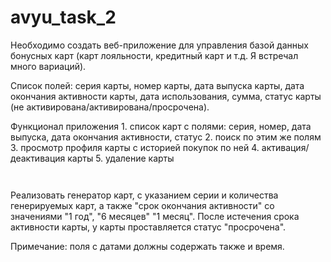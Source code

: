 # avyu_task_2


Необходимо создать веб-приложение для управления базой данных бонусных карт (карт лояльности, кредитный карт и т.д. Я встречал много вариаций).


Список полей: серия карты, номер карты, дата выпуска карты, дата окончания активности карты, дата использования, сумма, статус карты (не активирована/активирована/просрочена).


Функционал приложения
    1. список карт с полями: серия, номер, дата выпуска, дата окончания активности, статус
    2. поиск по этим же полям
    3. просмотр профиля карты с историей покупок по ней
    4. активация/деактивация карты
    5. удаление карты

    ​ 
Реализовать генератор карт, с указанием серии и количества генерируемых карт, а также "срок окончания активности" со значениями "1 год", "6 месяцев" "1 месяц". После истечения срока активности карты, у карты проставляется статус "просрочена".


Примечание: поля с датами должны содержать также и время.
